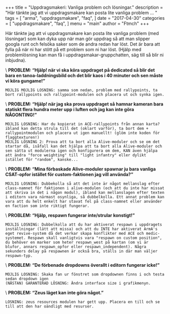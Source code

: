 +++
title = "Uppdragsmakeri: Vanliga problem och lösningar."
description = "Här tänkte jag att vi uppdragsmakare kan posta lite vanliga problem ... "
tags = [
    "arma",
    "uppdragsmakare",
    "faq",
]
date = "2017-04-30"
categories = [
    "uppdragsmakare",
    "faq",
]
menu = "main"
author = "Ftmch"
+++

Här tänkte jag att vi uppdragsmakare kan posta lite vanliga problem (med lösningar) som kan dyka upp när man gör uppdrag så att man slipper googla runt och felsöka saker som de andra redan har löst. Det är bara att fylla på när ni har stött på ett problem som ni har löst. (Hjälp med problemlösning kan man få i uppdragsmakar-gruppchatten, säg till så blir ni inbjudna).

\\
**PROBLEM: “Hjälp! när vi ska köra uppdraget på dedicated så blir det bara en tanoa-laddningsbild och det blir kaos i 40 minuter och sen måste vi köra gungame!”**
```
MÖJLIG MÖJLIG LÖSNING: samma som nedan, problem med rallypoints, ta bort rallypoints och rallypoint-modulen och placera ut och synka igen.
```

\\
**PROBLEM: “Hjälp! när jag ska prova uppdraget så hamnar kameran bara statiskt flera hundra meter upp i luften och jag kan inte göra NÅGONTING!”**
```
MÖJLIG LÖSNING: Har du kopierat in ACE-rallypoints från annan karta? ibland kan detta strula till det (oklart varför), ta bort dem + rallypointmodulen och placera ut igen manuellt! (glöm inte koden för flaggtexturen!)
MÖJLIG LÖSNING 2: Prova att ta bort alla Alive-moduler och se om det startar då, isåfall kan det hjälpa att ta bort alla Alive-moduler och sen sätta ut modulerna igen och konfigurera om dem, KAN även hjälpa att ändra "force weighting" till "light infantry" eller dylikt istället för "random", kanske...
```

\\
**PROBLEM: “Mina förbaskade Alive-moduler spawnar ju bara vanliga CSAT-opfor istället för custom-faktionen jag vill använda?”**
```
MÖJLIG LÖSNING: Dubbekolla så att det inte är något mellanslag efter class-namnet för faktionen i alive-modulen (och att du inte har missat att skriva in det i någon modul), ibland kan mellanslagen efter texten i editorn vara närmast osynliga, så dubbelkolla. Ett annat problem kan vara att du helt enkelt har stavat fel på class-namnet eller använder en faction som inte riktigt fungerar.
```

\\
**PROBLEM: “Hjälp, respawn fungerar inte/strular konstigt!”**
```
MÖJLIG LÖSNING: Dubbelkolla att du har aktiverat respawn i uppdragets inställningar (lätt att missa) och att du INTE har aktiverat ArmA's eget revive-system då det verkar skapa konflikter med ACE och medic-systemet. Respawn skall vanligtvis vara "respawn on custom position", du behöver en marker som heter respawn_west på kartan (om vi är blufor, annars respawn_opfor eller respawn_independent). Några sekunders delay på respawnen är också bra, ställs in där man väljer respawn-typ.
```

\\
**PROBLEM: “De förbenade dropdowns överallt i editorn fungerar icke!”**
```
MÖJLIG LÖSNING: Skaka fan ur fönstret som dropdownen finns i och testa sedan dropdown igen
(NÄSTAN) GARANTERAD LÖSNING: Ändra interface size i grafikmenyn.
```

\\
**PROBLEM: “Zeus läget kan inte göra något.”**
```
LÖSNING: zeus resources modulen har gett upp. Placera en till och se till att den har oändligt med resurser.
```
